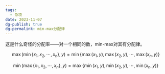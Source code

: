 ```yaml
---
tags:
  - 杂项
date: 2023-11-07
dg-publish: true
dg-permalink: min-max分配律
---
```



这是什么奇怪的分配率——对一个相同的数，min-max对其有分配律。

$$
\max(\min\{x_1,x_2,\cdots,x_n\},y) = \min\{\max(x_1,y),\max(x_2,y),\cdots,\max(x_n,y)\}
$$

$$
\min(\max\{x_1,x_2,\cdots,x_n\},y) = \max\{\min(x_1,y),\min(x_2,y),\cdots,\min(x_n,y)\}
$$
